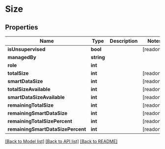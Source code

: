 # Size

## Properties
Name | Type | Description | Notes
------------ | ------------- | ------------- | -------------
**isUnsupervised** | **bool** |  | [readonly] 
**managedBy** | **string** |  | 
**role** | **int** |  | 
**totalSize** | **int** |  | [readonly] 
**smartDataSize** | **int** |  | [readonly] 
**totalSizeAvailable** | **int** |  | [readonly] 
**smartDataSizeAvailable** | **int** |  | [readonly] 
**remainingTotalSize** | **int** |  | [readonly] 
**remainingSmartDataSize** | **int** |  | [readonly] 
**remainingTotalSizePercent** | **int** |  | [readonly] 
**remainingSmartDataSizePercent** | **int** |  | [readonly] 

[[Back to Model list]](../README.md#documentation-for-models) [[Back to API list]](../README.md#documentation-for-api-endpoints) [[Back to README]](../README.md)


